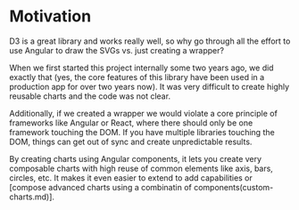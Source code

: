 # Motivation

D3 is a great library and works really well, so why go through all the effort to use Angular to draw the SVGs vs. just creating a wrapper?

When we first started this project internally some two years ago, we did exactly that \(yes, the core features of this library have been used in a production app for over two years now\). It was very difficult to create highly reusable charts and the code was not clear.

Additionally, if we created a wrapper we would violate a core principle of frameworks like Angular or React, where there should only be one framework touching the DOM. If you have multiple libraries touching the DOM, things can get out of sync and create unpredictable results.

By creating charts using Angular components, it lets you create very composable charts with high reuse of common elements like axis, bars, circles, etc. It makes it even easier to extend to add capabilities or \[compose advanced charts using a combinatin of components\(custom-charts.md\)\].

